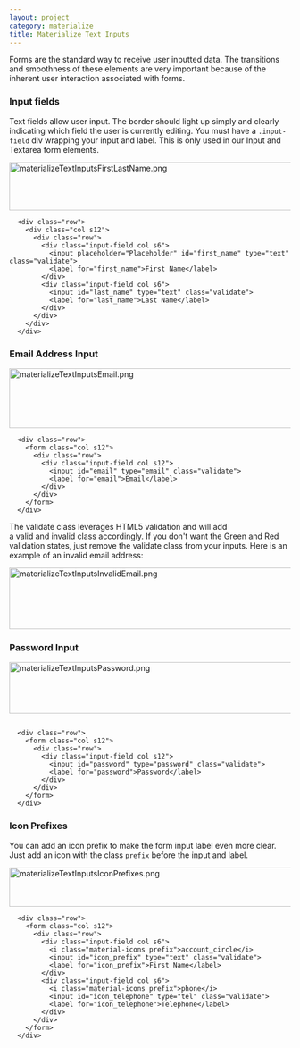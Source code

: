 ```yaml
---
layout: project
category: materialize
title: Materialize Text Inputs
---
```



<p class="caption">Forms are the standard way to receive user inputted data. The transitions and smoothness of these elements are very important because of the inherent user interaction associated with forms.</p>
<h3 class="header">Input fields</h3>
<p>Text fields allow user input. The border should light up simply and clearly indicating which field the user is currently editing. You must have a<span> </span><code class=" language-markup">.input-field</code><span> </span>div wrapping your input and label. This is only used in our Input and Textarea form elements.</p>
<p><img src="/wd/materialize/images/materializeTextInputsFirstLastName.png" alt="materializeTextInputsFirstLastName.png" width="576" height="86" data-api-endpoint="https://hilliard.instructure.com/api/v1/courses/31582/files/11910435" data-api-returntype="File"></p>
<pre class=" language-markup"><code class=" language-markup">  <span class="token tag"><span class="token punctuation">&lt;</span>div <span class="token attr-name">class</span><span class="token attr-value"><span class="token punctuation">=</span><span class="token punctuation">"</span>row<span class="token punctuation">"</span></span><span class="token punctuation">&gt;</span></span>
    <span class="token tag"><span class="token punctuation">&lt;</span>div <span class="token attr-name">class</span><span class="token attr-value"><span class="token punctuation">=</span><span class="token punctuation">"</span>col s12<span class="token punctuation">"</span></span><span class="token punctuation">&gt;</span></span>
      <span class="token tag"><span class="token punctuation">&lt;</span>div <span class="token attr-name">class</span><span class="token attr-value"><span class="token punctuation">=</span><span class="token punctuation">"</span>row<span class="token punctuation">"</span></span><span class="token punctuation">&gt;</span></span>
        <span class="token tag"><span class="token punctuation">&lt;</span>div <span class="token attr-name">class</span><span class="token attr-value"><span class="token punctuation">=</span><span class="token punctuation">"</span>input-field col s6<span class="token punctuation">"</span></span><span class="token punctuation">&gt;</span></span>
          <span class="token tag"><span class="token punctuation">&lt;</span>input <span class="token attr-name">placeholder</span><span class="token attr-value"><span class="token punctuation">=</span><span class="token punctuation">"</span>Placeholder<span class="token punctuation">"</span></span> <span class="token attr-name">id</span><span class="token attr-value"><span class="token punctuation">=</span><span class="token punctuation">"</span>first_name<span class="token punctuation">"</span></span> <span class="token attr-name">type</span><span class="token attr-value"><span class="token punctuation">=</span><span class="token punctuation">"</span>text<span class="token punctuation">"</span></span> <span class="token attr-name">class</span><span class="token attr-value"><span class="token punctuation">=</span><span class="token punctuation">"</span>validate<span class="token punctuation">"</span></span><span class="token punctuation">&gt;</span></span>
          <span class="token tag"><span class="token punctuation">&lt;</span>label <span class="token attr-name">for</span><span class="token attr-value"><span class="token punctuation">=</span><span class="token punctuation">"</span>first_name<span class="token punctuation">"</span></span><span class="token punctuation">&gt;</span></span>First Name<span class="token tag"><span class="token punctuation">&lt;/</span>label<span class="token punctuation">&gt;</span></span>
        <span class="token tag"><span class="token punctuation">&lt;/</span>div<span class="token punctuation">&gt;</span></span>
        <span class="token tag"><span class="token punctuation">&lt;</span>div <span class="token attr-name">class</span><span class="token attr-value"><span class="token punctuation">=</span><span class="token punctuation">"</span>input-field col s6<span class="token punctuation">"</span></span><span class="token punctuation">&gt;</span></span>
          <span class="token tag"><span class="token punctuation">&lt;</span>input <span class="token attr-name">id</span><span class="token attr-value"><span class="token punctuation">=</span><span class="token punctuation">"</span>last_name<span class="token punctuation">"</span></span> <span class="token attr-name">type</span><span class="token attr-value"><span class="token punctuation">=</span><span class="token punctuation">"</span>text<span class="token punctuation">"</span></span> <span class="token attr-name">class</span><span class="token attr-value"><span class="token punctuation">=</span><span class="token punctuation">"validate</span><span class="token punctuation">"</span></span><span class="token punctuation">&gt;</span></span>
          <span class="token tag"><span class="token punctuation">&lt;</span>label <span class="token attr-name">for</span><span class="token attr-value"><span class="token punctuation">=</span><span class="token punctuation">"</span>last_name<span class="token punctuation">"</span></span><span class="token punctuation">&gt;</span></span>Last Name<span class="token tag"><span class="token punctuation">&lt;/</span>label<span class="token punctuation">&gt;</span></span>
        <span class="token tag"><span class="token punctuation">&lt;/</span>div<span class="token punctuation">&gt;</span></span>
      <span class="token tag"><span class="token punctuation">&lt;/</span>div<span class="token punctuation">&gt;</span></span>
    <span class="token tag"><span class="token punctuation">&lt;/</span>div<span class="token punctuation">&gt;</span></span>
  <span class="token tag"><span class="token punctuation">&lt;/</span>div<span class="token punctuation">&gt;</span></span></code></pre>
<h3>Email Address Input</h3>
<p><img src="/wd/materialize/images/materializeTextInputsEmail.png" alt="materializeTextInputsEmail.png" width="576" height="107" data-api-endpoint="https://hilliard.instructure.com/api/v1/courses/31582/files/11910502" data-api-returntype="File"></p>
<pre class=" language-markup"><code class=" language-markup"><span class="token tag"><span class="token punctuation">  &lt;</span>div <span class="token attr-name">class</span><span class="token attr-value"><span class="token punctuation">=</span><span class="token punctuation">"</span>row<span class="token punctuation">"</span></span><span class="token punctuation">&gt;</span></span>
    <span class="token tag"><span class="token punctuation">&lt;</span>form <span class="token attr-name">class</span><span class="token attr-value"><span class="token punctuation">=</span><span class="token punctuation">"</span>col s12<span class="token punctuation">"</span></span><span class="token punctuation">&gt;</span></span>
      <span class="token tag"><span class="token punctuation">&lt;</span>div <span class="token attr-name">class</span><span class="token attr-value"><span class="token punctuation">=</span><span class="token punctuation">"</span>row<span class="token punctuation">"</span></span><span class="token punctuation">&gt;</span></span>
        <span class="token tag"><span class="token punctuation">&lt;</span>div <span class="token attr-name">class</span><span class="token attr-value"><span class="token punctuation">=</span><span class="token punctuation">"</span>input-field col s12<span class="token punctuation">"</span></span><span class="token punctuation">&gt;</span></span>
          <span class="token tag"><span class="token punctuation">&lt;</span>input <span class="token attr-name">id</span><span class="token attr-value"><span class="token punctuation">=</span><span class="token punctuation">"</span>email<span class="token punctuation">"</span></span> <span class="token attr-name">type</span><span class="token attr-value"><span class="token punctuation">=</span><span class="token punctuation">"</span>email<span class="token punctuation">"</span></span> <span class="token attr-name">class</span><span class="token attr-value"><span class="token punctuation">=</span><span class="token punctuation">"</span>validate<span class="token punctuation">"</span></span><span class="token punctuation">&gt;</span></span>
          <span class="token tag"><span class="token punctuation">&lt;</span>label <span class="token attr-name">for</span><span class="token attr-value"><span class="token punctuation">=</span><span class="token punctuation">"</span>email<span class="token punctuation">"</span></span><span class="token punctuation">&gt;</span></span>Email<span class="token tag"><span class="token punctuation">&lt;/</span>label<span class="token punctuation">&gt;</span></span>
        <span class="token tag"><span class="token punctuation">&lt;/</span>div<span class="token punctuation">&gt;</span></span>
      <span class="token tag"><span class="token punctuation">&lt;/</span>div<span class="token punctuation">&gt;</span></span>
    <span class="token tag"><span class="token punctuation">&lt;/</span>form<span class="token punctuation">&gt;</span></span>
  <span class="token tag"><span class="token punctuation">&lt;/</span>div<span class="token punctuation">&gt;</span></span></code></pre>
<p>The validate class leverages HTML5 validation and will add a valid and invalid class accordingly. If you don't want the Green and Red validation states, just remove the validate class from your inputs. Here is an example of an invalid email address:</p>
<p><img src="/wd/materialize/images/materializeTextInputsInvalidEmail.png" alt="materializeTextInputsInvalidEmail.png" width="576" height="110" data-api-endpoint="https://hilliard.instructure.com/api/v1/courses/31582/files/11910556" data-api-returntype="File"></p>
<h3>Password Input</h3>
<p><img src="/wd/materialize/images/materializeTextInputsPassword.png" alt="materializeTextInputsPassword.png" width="572" height="92" data-api-endpoint="https://hilliard.instructure.com/api/v1/courses/31582/files/11910561" data-api-returntype="File"></p>
<pre class=" language-markup"><code class=" language-markup">
  <span class="token tag"><span class="token punctuation">&lt;</span>div <span class="token attr-name">class</span><span class="token attr-value"><span class="token punctuation">=</span><span class="token punctuation">"</span>row<span class="token punctuation">"</span></span><span class="token punctuation">&gt;</span></span>
    <span class="token tag"><span class="token punctuation">&lt;</span>form <span class="token attr-name">class</span><span class="token attr-value"><span class="token punctuation">=</span><span class="token punctuation">"</span>col s12<span class="token punctuation">"</span></span><span class="token punctuation">&gt;</span></span>
      <span class="token tag"><span class="token punctuation">&lt;</span>div <span class="token attr-name">class</span><span class="token attr-value"><span class="token punctuation">=</span><span class="token punctuation">"</span>row<span class="token punctuation">"</span></span><span class="token punctuation">&gt;</span></span>
        <span class="token tag"><span class="token punctuation">&lt;</span>div <span class="token attr-name">class</span><span class="token attr-value"><span class="token punctuation">=</span><span class="token punctuation">"</span>input-field col s12<span class="token punctuation">"</span></span><span class="token punctuation">&gt;</span></span>
          <span class="token tag"><span class="token punctuation">&lt;</span>input <span class="token attr-name">id</span><span class="token attr-value"><span class="token punctuation">=</span><span class="token punctuation">"</span>password<span class="token punctuation">"</span></span> <span class="token attr-name">type</span><span class="token attr-value"><span class="token punctuation">=</span><span class="token punctuation">"</span>password<span class="token punctuation">"</span></span> <span class="token attr-name">class</span><span class="token attr-value"><span class="token punctuation">=</span><span class="token punctuation">"</span>validate<span class="token punctuation">"</span></span><span class="token punctuation">&gt;</span></span>
          <span class="token tag"><span class="token punctuation">&lt;</span>label <span class="token attr-name">for</span><span class="token attr-value"><span class="token punctuation">=</span><span class="token punctuation">"</span>password<span class="token punctuation">"</span></span><span class="token punctuation">&gt;</span></span>Password<span class="token tag"><span class="token punctuation">&lt;/</span>label<span class="token punctuation">&gt;</span></span>
        <span class="token tag"><span class="token punctuation">&lt;/</span>div<span class="token punctuation">&gt;</span></span>
      <span class="token tag"><span class="token punctuation">&lt;/</span>div<span class="token punctuation">&gt;</span></span>
    <span class="token tag"><span class="token punctuation">&lt;/</span>form<span class="token punctuation">&gt;</span></span>
  <span class="token tag"><span class="token punctuation">&lt;/</span>div<span class="token punctuation">&gt;</span></span></code></pre>
<h3>Icon Prefixes</h3>
<p>You can add an icon prefix to make the form input label even more clear. Just add an icon with the class<span> </span><code class=" language-markup">prefix</code><span> </span>before the input and label.</p>
<p><img src="/wd/materialize/images/materializeTextInputsIconPrefixes.png" alt="materializeTextInputsIconPrefixes.png" width="602" height="70" data-api-endpoint="https://hilliard.instructure.com/api/v1/courses/31582/files/11910932" data-api-returntype="File"></p>
<pre class=" language-markup"><code class=" language-markup">  <span class="token tag"><span class="token punctuation">&lt;</span>div <span class="token attr-name">class</span><span class="token attr-value"><span class="token punctuation">=</span><span class="token punctuation">"</span>row<span class="token punctuation">"</span></span><span class="token punctuation">&gt;</span></span>
    <span class="token tag"><span class="token punctuation">&lt;</span>form <span class="token attr-name">class</span><span class="token attr-value"><span class="token punctuation">=</span><span class="token punctuation">"</span>col s12<span class="token punctuation">"</span></span><span class="token punctuation">&gt;</span></span>
      <span class="token tag"><span class="token punctuation">&lt;</span>div <span class="token attr-name">class</span><span class="token attr-value"><span class="token punctuation">=</span><span class="token punctuation">"</span>row<span class="token punctuation">"</span></span><span class="token punctuation">&gt;</span></span>
        <span class="token tag"><span class="token punctuation">&lt;</span>div <span class="token attr-name">class</span><span class="token attr-value"><span class="token punctuation">=</span><span class="token punctuation">"</span>input-field col s6<span class="token punctuation">"</span></span><span class="token punctuation">&gt;</span></span>
          <span class="token tag"><span class="token punctuation">&lt;</span>i <span class="token attr-name">class</span><span class="token attr-value"><span class="token punctuation">=</span><span class="token punctuation">"</span>material-icons prefix<span class="token punctuation">"</span></span><span class="token punctuation">&gt;</span></span>account_circle<span class="token tag"><span class="token punctuation">&lt;/</span>i<span class="token punctuation">&gt;</span></span>
          <span class="token tag"><span class="token punctuation">&lt;</span>input <span class="token attr-name">id</span><span class="token attr-value"><span class="token punctuation">=</span><span class="token punctuation">"</span>icon_prefix<span class="token punctuation">"</span></span> <span class="token attr-name">type</span><span class="token attr-value"><span class="token punctuation">=</span><span class="token punctuation">"</span>text<span class="token punctuation">"</span></span> <span class="token attr-name">class</span><span class="token attr-value"><span class="token punctuation">=</span><span class="token punctuation">"</span>validate<span class="token punctuation">"</span></span><span class="token punctuation">&gt;</span></span>
          <span class="token tag"><span class="token punctuation">&lt;</span>label <span class="token attr-name">for</span><span class="token attr-value"><span class="token punctuation">=</span><span class="token punctuation">"</span>icon_prefix<span class="token punctuation">"</span></span><span class="token punctuation">&gt;</span></span>First Name<span class="token tag"><span class="token punctuation">&lt;/</span>label<span class="token punctuation">&gt;</span></span>
        <span class="token tag"><span class="token punctuation">&lt;/</span>div<span class="token punctuation">&gt;</span></span>
        <span class="token tag"><span class="token punctuation">&lt;</span>div <span class="token attr-name">class</span><span class="token attr-value"><span class="token punctuation">=</span><span class="token punctuation">"</span>input-field col s6<span class="token punctuation">"</span></span><span class="token punctuation">&gt;</span></span>
          <span class="token tag"><span class="token punctuation">&lt;</span>i <span class="token attr-name">class</span><span class="token attr-value"><span class="token punctuation">=</span><span class="token punctuation">"</span>material-icons prefix<span class="token punctuation">"</span></span><span class="token punctuation">&gt;</span></span>phone<span class="token tag"><span class="token punctuation">&lt;/</span>i<span class="token punctuation">&gt;</span></span>
          <span class="token tag"><span class="token punctuation">&lt;</span>input <span class="token attr-name">id</span><span class="token attr-value"><span class="token punctuation">=</span><span class="token punctuation">"</span>icon_telephone<span class="token punctuation">"</span></span> <span class="token attr-name">type</span><span class="token attr-value"><span class="token punctuation">=</span><span class="token punctuation">"</span>tel<span class="token punctuation">"</span></span> <span class="token attr-name">class</span><span class="token attr-value"><span class="token punctuation">=</span><span class="token punctuation">"</span>validate<span class="token punctuation">"</span></span><span class="token punctuation">&gt;</span></span>
          <span class="token tag"><span class="token punctuation">&lt;</span>label <span class="token attr-name">for</span><span class="token attr-value"><span class="token punctuation">=</span><span class="token punctuation">"</span>icon_telephone<span class="token punctuation">"</span></span><span class="token punctuation">&gt;</span></span>Telephone<span class="token tag"><span class="token punctuation">&lt;/</span>label<span class="token punctuation">&gt;</span></span>
        <span class="token tag"><span class="token punctuation">&lt;/</span>div<span class="token punctuation">&gt;</span></span>
      <span class="token tag"><span class="token punctuation">&lt;/</span>div<span class="token punctuation">&gt;</span></span>
    <span class="token tag"><span class="token punctuation">&lt;/</span>form<span class="token punctuation">&gt;</span></span>
  <span class="token tag"><span class="token punctuation">&lt;/</span>div<span class="token punctuation">&gt;</span></span></code></pre>

